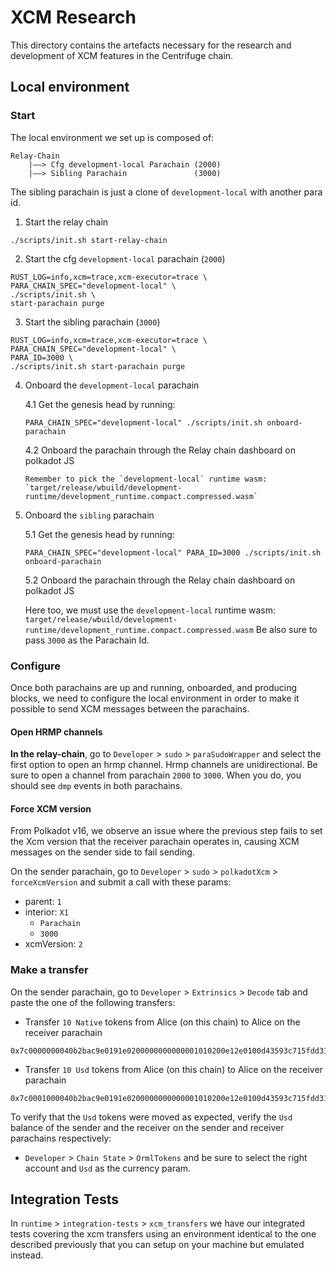 # XCM Research

This directory contains the artefacts necessary for the research and development
of XCM features in the Centrifuge chain.


## Local environment

### Start

The local environment we set up is composed of:

```
Relay-Chain
    |——> Cfg development-local Parachain (2000)
    |——> Sibling Parachain               (3000)
```

The sibling parachain is just a clone of `development-local` with another para id.

1. Start the relay chain

```
./scripts/init.sh start-relay-chain
```


2. Start the cfg `development-local` parachain (`2000`)

```
RUST_LOG=info,xcm=trace,xcm-executor=trace \
PARA_CHAIN_SPEC="development-local" \
./scripts/init.sh \
start-parachain purge
```

3. Start the sibling parachain (`3000`)

```
RUST_LOG=info,xcm=trace,xcm-executor=trace \
PARA_CHAIN_SPEC="development-local" \
PARA_ID=3000 \
./scripts/init.sh start-parachain purge
```

4. Onboard the `development-local` parachain

   4.1 Get the genesis head by running:

    ```
    PARA_CHAIN_SPEC="development-local" ./scripts/init.sh onboard-parachain
    ```

   4.2 Onboard the parachain through the Relay chain dashboard on polkadot JS

       Remember to pick the `development-local` runtime wasm: `target/release/wbuild/development-runtime/development_runtime.compact.compressed.wasm`

5. Onboard the `sibling` parachain

   5.1 Get the genesis head by running:

    ```
    PARA_CHAIN_SPEC="development-local" PARA_ID=3000 ./scripts/init.sh onboard-parachain
    ```

   5.2 Onboard the parachain through the Relay chain dashboard on polkadot JS

   Here too, we must use the `development-local` runtime wasm: `target/release/wbuild/development-runtime/development_runtime.compact.compressed.wasm`
   Be also sure to pass `3000` as the Parachain Id.

### Configure

Once both parachains are up and running, onboarded, and producing blocks, we need to configure the local environment
in order to make it possible to send XCM messages between the parachains.

#### Open HRMP channels

**In the relay-chain**, go to `Developer` > `sudo` > `paraSudoWrapper` and select the first option to open an hrmp channel.
Hrmp channels are unidirectional. Be sure to open a channel from parachain `2000` to `3000`. When you do,
you should see `dmp` events in both parachains.

#### Force XCM version

From Polkadot v16, we observe an issue where the previous step fails to set the Xcm version that the receiver parachain
operates in, causing XCM messages on the sender side to fail sending.

On the sender parachain, go to `Developer` > `sudo` > `polkadotXcm` > `forceXcmVersion` and submit a call with these params:

- parent: `1`
- interior: `X1`
    - `Parachain`
    - `3000`
- xcmVersion: `2`


### Make a transfer

On the sender parachain, go to `Developer` > `Extrinsics` > `Decode` tab and paste the one of the following transfers:

- Transfer `10 Native` tokens from Alice (on this chain) to Alice on the receiver parachain

```
0x7c0000000040b2bac9e0191e0200000000000001010200e12e0100d43593c715fdd31c61141abd04a99fd6822c8558854ccde39a5684e7a56da27d00f2052a01000000
```

- Transfer `10 Usd` tokens from Alice (on this chain) to Alice on the receiver parachain

```
0x7c0001000040b2bac9e0191e0200000000000001010200e12e0100d43593c715fdd31c61141abd04a99fd6822c8558854ccde39a5684e7a56da27d00f2052a01000000
```

To verify that the `Usd` tokens were moved as expected, verify the `Usd` balance of the sender and the receiver on the
sender and receiver parachains respectively:

- `Developer` > `Chain State` > `OrmlTokens` and be sure to select the right account and `Usd` as the currency param.

## Integration Tests

In `runtime` > `integration-tests` > `xcm_transfers` we have our integrated tests covering the xcm transfers using an
environment identical to the one described previously that you can setup on your machine but emulated instead.

